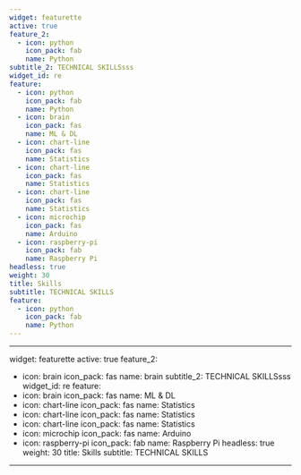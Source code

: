 ```yaml
---
widget: featurette
active: true
feature_2:
  - icon: python
    icon_pack: fab
    name: Python
subtitle_2: TECHNICAL SKILLSsss
widget_id: re
feature:
  - icon: python
    icon_pack: fab
    name: Python
  - icon: brain
    icon_pack: fas
    name: ML & DL
  - icon: chart-line
    icon_pack: fas
    name: Statistics
  - icon: chart-line
    icon_pack: fas
    name: Statistics
  - icon: chart-line
    icon_pack: fas
    name: Statistics
  - icon: microchip
    icon_pack: fas
    name: Arduino
  - icon: raspberry-pi
    icon_pack: fab
    name: Raspberry Pi
headless: true
weight: 30
title: Skills
subtitle: TECHNICAL SKILLS
feature:
  - icon: python
    icon_pack: fab
    name: Python
---
```

- - -

widget: featurette
active: true
feature_2:

* icon: brain
      icon_pack: fas
      name: brain
  subtitle_2: TECHNICAL SKILLSsss
  widget_id: re
  feature:
* icon: brain
  icon_pack: fas
  name: ML & DL
* icon: chart-line
  icon_pack: fas
  name: Statistics
* icon: chart-line
  icon_pack: fas
  name: Statistics
* icon: chart-line
  icon_pack: fas
  name: Statistics
* icon: microchip
  icon_pack: fas
  name: Arduino
* icon: raspberry-pi
      icon_pack: fab
      name: Raspberry Pi
  headless: true
  weight: 30
  title: Skills
  subtitle: TECHNICAL SKILLS

- - -
